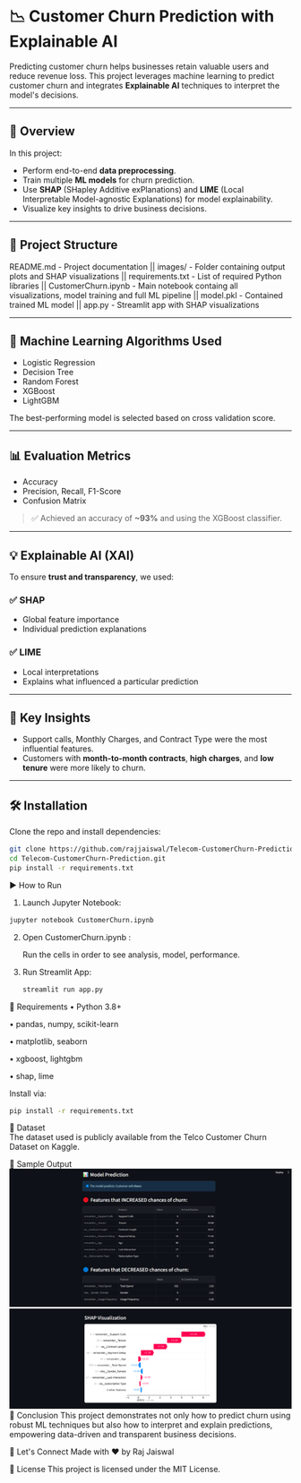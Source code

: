 # 📉 Customer Churn Prediction with Explainable AI

Predicting customer churn helps businesses retain valuable users and reduce revenue loss. This project leverages machine learning to predict customer churn and integrates **Explainable AI** techniques to interpret the model's decisions.

---

## 🚀 Overview

In this project:
- Perform end-to-end **data preprocessing**.
- Train multiple **ML models** for churn prediction.
- Use **SHAP** (SHapley Additive exPlanations) and **LIME** (Local Interpretable Model-agnostic Explanations) for model explainability.
- Visualize key insights to drive business decisions.

---

## 📁 Project Structure

README.md - Project documentation || 
images/ - Folder containing output plots and SHAP visualizations ||
requirements.txt - List of required Python libraries || 
CustomerChurn.ipynb - Main notebook containg all visualizations, model training and full ML pipeline  || 
model.pkl - Contained trained ML model || 
app.py - Streamlit app with SHAP visualizations

---

## 🧠 Machine Learning Algorithms Used

- Logistic Regression
- Decision Tree
- Random Forest
- XGBoost
- LightGBM

The best-performing model is selected based on cross validation score.

---

## 📊 Evaluation Metrics

- Accuracy
- Precision, Recall, F1-Score
- Confusion Matrix

> ✅ Achieved an accuracy of **~93%** and using the XGBoost classifier.

---

## 💡 Explainable AI (XAI)

To ensure **trust and transparency**, we used:

### ✅ SHAP
- Global feature importance
- Individual prediction explanations

### ✅ LIME
- Local interpretations
- Explains what influenced a particular prediction

---

## 📌 Key Insights

- Support calls, Monthly Charges, and Contract Type were the most influential features.
- Customers with **month-to-month contracts**, **high charges**, and **low tenure** were more likely to churn.

---

## 🛠️ Installation

Clone the repo and install dependencies:

```bash
git clone https://github.com/rajjaiswal/Telecom-CustomerChurn-Prediction.git
cd Telecom-CustomerChurn-Prediction.git
pip install -r requirements.txt
```


▶️ How to Run
1. Launch Jupyter Notebook:
```bash
jupyter notebook CustomerChurn.ipynb
```

2. Open CustomerChurn.ipynb :

   Run the cells in order to see analysis, model, performance.

3. Run Streamlit App:
   ```bash
   streamlit run app.py
   ```


🧪 Requirements
  • Python 3.8+

  • pandas, numpy, scikit-learn

  • matplotlib, seaborn

  • xgboost, lightgbm

  • shap, lime


Install via:

```bash
pip install -r requirements.txt
```


📎 Dataset
<br>
The dataset used is publicly available from the Telco Customer Churn Dataset on Kaggle.


📸 Sample Output
![Model Output](Images/model_output.png)
![Model Output](Images/shap_visualixation.png)
📢 Conclusion
This project demonstrates not only how to predict churn using robust ML techniques but also how to interpret and explain predictions, empowering data-driven and transparent business decisions.

🤝 Let's Connect
Made with ❤️ by Raj Jaiswal

📄 License
This project is licensed under the MIT License.
